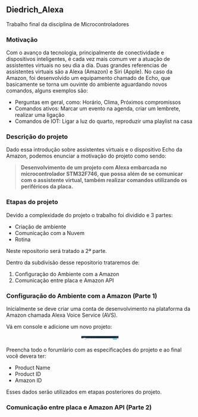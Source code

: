 ## Diedrich_Alexa
Trabalho final da disciplina de Microcontroladores

### Motivação
Com o avanço da tecnologia, principalmente de conectividade e dispositivos inteligentes, é cada vez mais comum ver a atuação de assistentes virtuais no seu dia a dia. Duas grandes referencias de assistentes virtuais são a Alexa (Amazon) e Siri (Apple). No caso da Amazon, foi desenvolvido um equipamento chamado de Echo, que basicamente se torna um ouvinte do ambiente aguardando novos comandos, alguns exemplos são:
* Perguntas em geral, como: Horário, Clima, Próximos compromissos
* Comandos ativos: Marcar um evento na agenda, criar um lembrete, realizar uma ligação
* Comandos de IOT: Ligar a luz do quarto, reproduzir uma playlist na casa

### Descrição do projeto
Dado essa introdução sobre assistentes virtuais e o dispositivo Echo da Amazon, podemos enunciar a motivação do projeto como sendo:

>**Desenvolvimento de um projeto com Alexa embarcada no microcontrolador STM32F746, que possa além de se comunicar com o assistente virtual, também realizar comandos utilizando os periféricos da placa.**

### Etapas do projeto

Devido a complexidade do projeto o trabalho foi dividido e 3 partes:
* Criação de ambiente
* Comunicação com a Nuvem
* Rotina

Neste repositorio será tratado a 2ª parte.

Dentro da subdivisão desse repositorio trataremos de:
1. Configuração do Ambiente com a Amazon
2. Comunicação entre placa e Amazon API

### Configuração do Ambiente com a Amazon (Parte 1)

Inicialmente se deve criar uma conta de desenvolvimento na plataforma da Amazon chamada Alexa Voice Service (AVS).

Vá em console e adicione um novo projeto:
<p align="center">
  <img src = 'Docs/NovoProjetoAmazon.png' width=100 />
</p>

Preencha todo o forumlário com as especificações do projeto e ao final você devera ter:
* Product Name
* Product ID
* Amazon ID

Esses dados serão utilizados em etapas posteriores do projeto.

### Comunicação entre placa e Amazon API (Parte 2)

